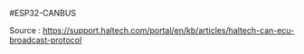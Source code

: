 #ESP32-CANBUS

Source :
https://support.haltech.com/portal/en/kb/articles/haltech-can-ecu-broadcast-protocol
